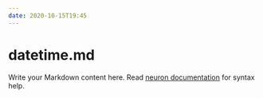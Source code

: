 ```yaml
---
date: 2020-10-15T19:45
---
```


# datetime.md

Write your Markdown content here. Read [neuron documentation](https://neuron.zettel.page/2011404.html) for syntax help.

